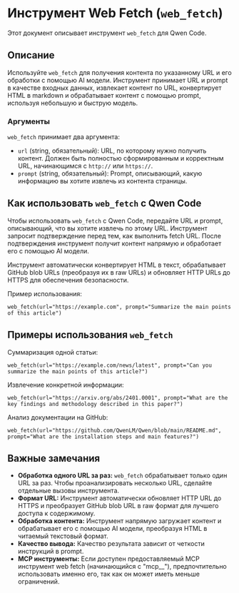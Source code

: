 # Инструмент Web Fetch (`web_fetch`)

Этот документ описывает инструмент `web_fetch` для Qwen Code.

## Описание

Используйте `web_fetch` для получения контента по указанному URL и его обработки с помощью AI модели. Инструмент принимает URL и prompt в качестве входных данных, извлекает контент по URL, конвертирует HTML в markdown и обрабатывает контент с помощью prompt, используя небольшую и быструю модель.

### Аргументы

`web_fetch` принимает два аргумента:

- `url` (string, обязательный): URL, по которому нужно получить контент. Должен быть полностью сформированным и корректным URL, начинающимся с `http://` или `https://`.
- `prompt` (string, обязательный): Prompt, описывающий, какую информацию вы хотите извлечь из контента страницы.

## Как использовать `web_fetch` с Qwen Code

Чтобы использовать `web_fetch` с Qwen Code, передайте URL и prompt, описывающий, что вы хотите извлечь по этому URL. Инструмент запросит подтверждение перед тем, как выполнить fetch URL. После подтверждения инструмент получит контент напрямую и обработает его с помощью AI модели.

Инструмент автоматически конвертирует HTML в текст, обрабатывает GitHub blob URLs (преобразуя их в raw URLs) и обновляет HTTP URLs до HTTPS для обеспечения безопасности.

Пример использования:

```
web_fetch(url="https://example.com", prompt="Summarize the main points of this article")
```

## Примеры использования `web_fetch`

Суммаризация одной статьи:

```
web_fetch(url="https://example.com/news/latest", prompt="Can you summarize the main points of this article?")
```

Извлечение конкретной информации:

```
web_fetch(url="https://arxiv.org/abs/2401.0001", prompt="What are the key findings and methodology described in this paper?")
```

Анализ документации на GitHub:

```
web_fetch(url="https://github.com/QwenLM/Qwen/blob/main/README.md", prompt="What are the installation steps and main features?")
```

## Важные замечания

- **Обработка одного URL за раз:** `web_fetch` обрабатывает только один URL за раз. Чтобы проанализировать несколько URL, сделайте отдельные вызовы инструмента.
- **Формат URL:** Инструмент автоматически обновляет HTTP URL до HTTPS и преобразует GitHub blob URL в raw формат для лучшего доступа к содержимому.
- **Обработка контента:** Инструмент напрямую загружает контент и обрабатывает его с помощью AI модели, преобразуя HTML в читаемый текстовый формат.
- **Качество вывода:** Качество результата зависит от четкости инструкций в prompt.
- **MCP инструменты:** Если доступен предоставляемый MCP инструмент web fetch (начинающийся с "mcp\_\_"), предпочтительно использовать именно его, так как он может иметь меньше ограничений.